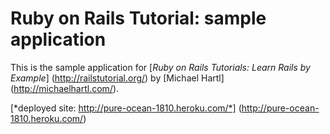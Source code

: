 # Ruby on Rails Tutorial: sample application

This is the sample application for
[*Ruby on Rails Tutorials: Learn Rails by Example*] (http://railstutorial.org/)
by [Michael Hartl] (http://michaelhartl.com/).

[*deployed site: http://pure-ocean-1810.heroku.com/*] (http://pure-ocean-1810.heroku.com/)


